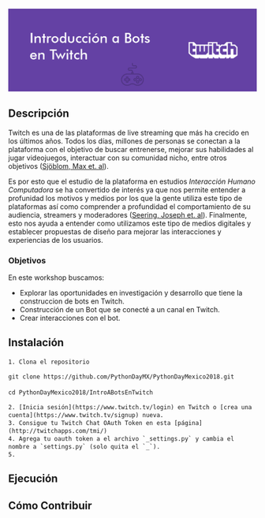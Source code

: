 
![BANNER](./repo-img/Banner.png)

## Descripción
Twitch es una de las plataformas de live streaming que más ha crecido en los últimos años. Todos los días, millones de personas se conectan a la plataforma con el objetivo de buscar entrenerse, mejorar sus habilidades al jugar videojuegos, interactuar con su comunidad nicho, entre otros objetivos ([Sjöblom, Max et. al](https://www.researchgate.net/publication/311235384_Why_do_people_watch_others_play_video_games_An_empirical_study_on_the_motivations_of_Twitch_users)).

Es por esto que el estudio de la plataforma en estudios _Interacción Humano Computadora_ se ha convertido de interés ya que nos permite entender a profunidad los motivos y medios por los que la gente utiliza este tipo de plataformas así como comprender a profundidad el comportamiento de su audiencia, streamers y moderadores ([Seering, Joseph et. al](https://dl.acm.org/citation.cfm?id=3274426)). Finalmente, esto nos ayuda a entender como utilizamos este tipo de medios digitales y establecer propuestas de diseño para mejorar las interacciones y experiencias de los usuarios.

### Objetivos
En este workshop buscamos:
 - Explorar las oportunidades en investigación y desarrollo que tiene la construccion de bots en Twitch.
 - Construcción de un Bot que se conecté a un canal en Twitch.
 - Crear interacciones con el bot.

## Instalación
    1. Clona el repositorio
```git
git clone https://github.com/PythonDayMX/PythonDayMexico2018.git

cd PythonDayMexico2018/IntroABotsEnTwitch
```
    2. [Inicia sesión](https://www.twitch.tv/login) en Twitch o [crea una cuenta](https://www.twitch.tv/signup) nueva.
    3. Consigue tu Twitch Chat OAuth Token en esta [página](http://twitchapps.com/tmi/)
    4. Agrega tu oauth token a el archivo `_settings.py` y cambia el nombre a `settings.py` (solo quita el `_`).
    5. 


## Ejecución

## Cómo Contribuir

